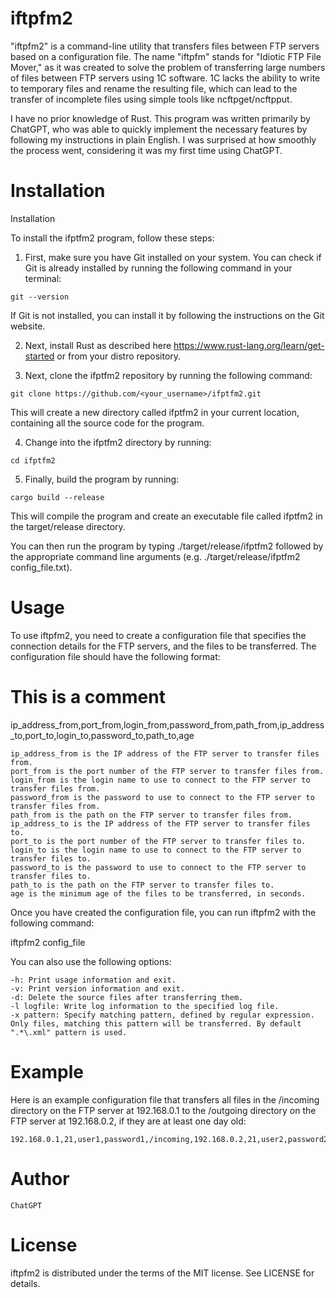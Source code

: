 iftpfm2
=======

"iftpfm2" is a command-line utility that transfers files between FTP servers based on a configuration file. The name "iftpfm" stands for "Idiotic FTP File Mover," as it was created to solve the problem of transferring large numbers of files between FTP servers using 1C software. 1C lacks the ability to write to temporary files and rename the resulting file, which can lead to the transfer of incomplete files using simple tools like ncftpget/ncftpput.

I have no prior knowledge of Rust. This program was written primarily by ChatGPT, who was able to quickly implement the necessary features by following my instructions in plain English. I was surprised at how smoothly the process went, considering it was my first time using ChatGPT.

Installation
============

Installation

To install the ifptfm2 program, follow these steps:

1. First, make sure you have Git installed on your system. You can check if Git is already installed by running the following command in your terminal:

~~~
git --version
~~~

If Git is not installed, you can install it by following the instructions on the Git website.

2. Next, install Rust as described here https://www.rust-lang.org/learn/get-started or from your distro repository.

3. Next, clone the ifptfm2 repository by running the following command:

~~~
git clone https://github.com/<your_username>/ifptfm2.git
~~~

This will create a new directory called ifptfm2 in your current location, containing all the source code for the program.

4. Change into the ifptfm2 directory by running:

~~~
cd ifptfm2
~~~

5. Finally, build the program by running:

~~~
cargo build --release
~~~

This will compile the program and create an executable file called ifptfm2 in the target/release directory.

You can then run the program by typing ./target/release/ifptfm2 followed by the appropriate command line arguments (e.g. ./target/release/ifptfm2 config_file.txt).



Usage
=====

To use iftpfm2, you need to create a configuration file that specifies the connection details for the FTP servers, and the files to be transferred. The configuration file should have the following format:

# This is a comment
ip_address_from,port_from,login_from,password_from,path_from,ip_address_to,port_to,login_to,password_to,path_to,age

    ip_address_from is the IP address of the FTP server to transfer files from.
    port_from is the port number of the FTP server to transfer files from.
    login_from is the login name to use to connect to the FTP server to transfer files from.
    password_from is the password to use to connect to the FTP server to transfer files from.
    path_from is the path on the FTP server to transfer files from.
    ip_address_to is the IP address of the FTP server to transfer files to.
    port_to is the port number of the FTP server to transfer files to.
    login_to is the login name to use to connect to the FTP server to transfer files to.
    password_to is the password to use to connect to the FTP server to transfer files to.
    path_to is the path on the FTP server to transfer files to.
    age is the minimum age of the files to be transferred, in seconds.

Once you have created the configuration file, you can run iftpfm2 with the following command:

iftpfm2 config_file

You can also use the following options:

    -h: Print usage information and exit.
    -v: Print version information and exit.
    -d: Delete the source files after transferring them.
    -l logfile: Write log information to the specified log file.
    -x pattern: Specify matching pattern, defined by regular expression. Only files, matching this pattern will be transferred. By default ".*\.xml" pattern is used.

Example
=======

Here is an example configuration file that transfers all files in the /incoming directory on the FTP server at 192.168.0.1 to the /outgoing directory on the FTP server at 192.168.0.2, if they are at least one day old:

~~~
192.168.0.1,21,user1,password1,/incoming,192.168.0.2,21,user2,password2,/outgoing/,86400
~~~

Author
======

    ChatGPT

License
=======

iftpfm2 is distributed under the terms of the MIT license. See LICENSE for details.
